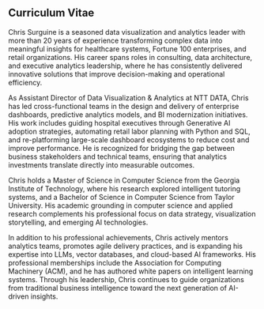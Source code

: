 ## Curriculum Vitae

Chris Surguine is a seasoned data visualization and analytics leader with more than 20 years of experience transforming complex data into meaningful insights for healthcare systems, Fortune 100 enterprises, and retail organizations. His career spans roles in consulting, data architecture, and executive analytics leadership, where he has consistently delivered innovative solutions that improve decision-making and operational efficiency.

As Assistant Director of Data Visualization & Analytics at NTT DATA, Chris has led cross-functional teams in the design and delivery of enterprise dashboards, predictive analytics models, and BI modernization initiatives. His work includes guiding hospital executives through Generative AI adoption strategies, automating retail labor planning with Python and SQL, and re-platforming large-scale dashboard ecosystems to reduce cost and improve performance. He is recognized for bridging the gap between business stakeholders and technical teams, ensuring that analytics investments translate directly into measurable outcomes.

Chris holds a Master of Science in Computer Science from the Georgia Institute of Technology, where his research explored intelligent tutoring systems, and a Bachelor of Science in Computer Science from Taylor University. His academic grounding in computer science and applied research complements his professional focus on data strategy, visualization storytelling, and emerging AI technologies.

In addition to his professional achievements, Chris actively mentors analytics teams, promotes agile delivery practices, and is expanding his expertise into LLMs, vector databases, and cloud-based AI frameworks. His professional memberships include the Association for Computing Machinery (ACM), and he has authored white papers on intelligent learning systems. Through his leadership, Chris continues to guide organizations from traditional business intelligence toward the next generation of AI-driven insights.
